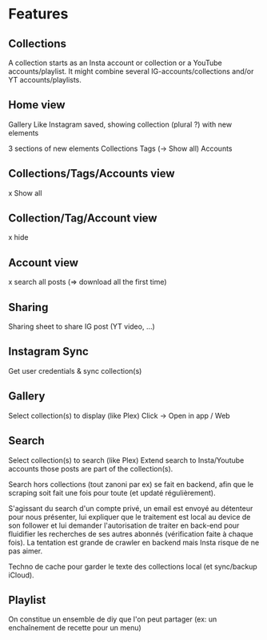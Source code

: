 # Features

## Collections
A collection starts as an Insta account or collection or a YouTube accounts/playlist. It might combine several IG-accounts/collections and/or YT accounts/playlists.

## Home view
Gallery Like Instagram saved, showing collection (plural ?) with new elements

3 sections of new elements
Collections
Tags (-> Show all)
Accounts

## Collections/Tags/Accounts view
x Show all

## Collection/Tag/Account view
x hide

## Account view
x search all posts (=> download all the first time)

## Sharing
Sharing sheet to share IG post (YT video, …)

## Instagram Sync
Get user credentials & sync collection(s)

## Gallery
Select collection(s) to display (like Plex)
Click -> Open in app / Web

## Search
Select collection(s) to search (like Plex)
Extend search to Insta/Youtube accounts those posts are part of the collection(s).

Search hors collections (tout zanoni par ex) se fait en backend, afin que le scraping soit fait une fois pour toute (et updaté régulièrement).

S'agissant du search d'un compte privé, un email est envoyé au détenteur pour nous présenter, lui expliquer que le traitement est local au device de son follower et lui demander l'autorisation de traiter en back-end pour fluidifier les recherches de ses autres abonnés (vérification faite à chaque fois). La tentation est grande de crawler en backend mais Insta risque de ne pas aimer.

Techno de cache pour garder le texte des collections local (et sync/backup iCloud).

## Playlist
On constitue un ensemble de diy que l'on peut partager (ex: un enchaînement de recette pour un menu)